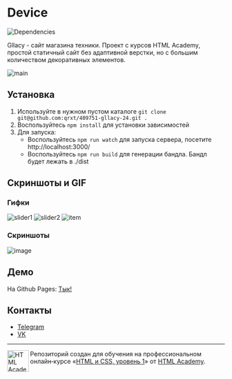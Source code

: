 # Device
![Dependencies](https://david-dm.org/qrxt/409751-device-24.svg)

Gllacy - сайт магазина техники. Проект с курсов HTML Academy, простой статичный сайт без адаптивной верстки, но с большим количеством декоративных элементов.

![main](https://user-images.githubusercontent.com/46269438/99878835-3c282300-2c19-11eb-9580-483752e4b766.JPG)

## Установка
1. Используйте в нужном пустом каталоге `git clone git@github.com:qrxt/409751-gllacy-24.git .`
2. Воспользуйтесь `npm install` для установки зависимостей
3. Для запуска:
    * Воспользуйтесь `npm run watch` для запуска сервера, посетите http://localhost:3000/
    * Воспользуйтесь `npm run build` для генерации бандла. Бандл будет лежать в ./dist

## Скриншоты и GIF

### Гифки
![slider1](https://user-images.githubusercontent.com/46269438/99878832-3af6f600-2c19-11eb-8d6d-e66110f728f9.gif)
![slider2](https://user-images.githubusercontent.com/46269438/99878834-3b8f8c80-2c19-11eb-96c7-d563a261f7c7.gif)
![item](https://user-images.githubusercontent.com/46269438/99878836-3c282300-2c19-11eb-8551-b0baa68c7f9e.gif)

### Скриншоты
![image](https://user-images.githubusercontent.com/46269438/99878882-83161880-2c19-11eb-9288-5ca8a97046b5.png)

## Демо
На Github Pages: [Тык!](https://qrxt.github.io/409751-device-24/index.html)

## Контакты
- [Telegram](https://telegram.me/qrxt357)
- [VK](https://vk.com/id106399922)


---

<a href="https://htmlacademy.ru/intensive/htmlcss"><img align="left" width="50" height="50" alt="HTML Academy" src="https://up.htmlacademy.ru/static/img/intensive/htmlcss/logo-for-github-2.png"></a>

Репозиторий создан для обучения на профессиональном онлайн‑курсе «[HTML и CSS, уровень 1](https://htmlacademy.ru/intensive/htmlcss)» от [HTML Academy](https://htmlacademy.ru).
